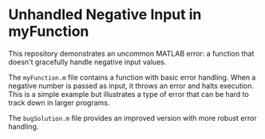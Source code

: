 # Unhandled Negative Input in myFunction

This repository demonstrates an uncommon MATLAB error:  a function that doesn't gracefully handle negative input values.

The `myFunction.m` file contains a function with basic error handling.  When a negative number is passed as input, it throws an error and halts execution.  This is a simple example but illustrates a type of error that can be hard to track down in larger programs.

The `bugSolution.m` file provides an improved version with more robust error handling.
